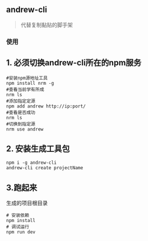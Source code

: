 ## andrew-cli

> 代替复制黏贴的脚手架

### 使用

## 1. 必须切换andrew-cli所在的npm服务


```shell
#安装npm源地址工具
npm install nrm -g
#查看当前学有所成 
nrm ls
#添加指定定源 
npm add andrew http://ip:port/
#查看是否成功 
nrm ls
#切换到指定源
nrm use andrew
```

## 2. 安装生成工具包

```shell
npm i -g andrew-cli
andrew-cli create projectName
```

## 3.跑起来
 生成的项目根目录
```shell
# 安装依赖
npm install
# 调试运行
npm run dev 
```

